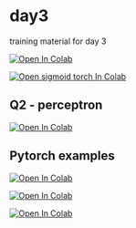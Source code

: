 # day3
training material for day 3


[![Open In Colab](https://colab.research.google.com/assets/colab-badge.svg)](https://colab.research.google.com/github/sje30/day3/blob/master/test.ipynb)



[![Open sigmoid torch In Colab](https://colab.research.google.com/assets/colab-badge.svg)](https://colab.research.google.com/github/sje30/day3/blob/master/sigmoid_torch.ipynb)


## Q2 - perceptron


[![Open In Colab](https://colab.research.google.com/assets/colab-badge.svg)](https://colab.research.google.com/github/sje30/day3/blob/master/per_rosenblatt_broken.ipynb)



## Pytorch examples

[![Open In Colab](https://colab.research.google.com/assets/colab-badge.svg)](https://colab.research.google.com/github/sje30/day3/blob/master/sigmoid_torch.ipynb)
	
[![Open In Colab](https://colab.research.google.com/assets/colab-badge.svg)](https://colab.research.google.com/github/sje30/day3/blob/master/xor_torch.ipynb)


[![Open In Colab](https://colab.research.google.com/assets/colab-badge.svg)](https://colab.research.google.com/github/Data-Intensive-Training/Day2Morning/blob/master/infosys_neural_nets_1a_given.ipynb)


